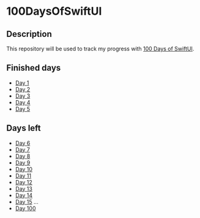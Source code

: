 # 100DaysOfSwiftUI

## Description

This repository will be used to track my progress with [100 Days of SwiftUI](https://www.hackingwithswift.com/100/swiftui).

## Finished days

* [Day 1](/Resources/Day_1/Day_1.md)
* [Day 2](/Resources/Day_2/Day_2.md)
* [Day 3](/Resources/Day_3/Day_3.md)
* [Day 4](/Resources/Day_4/Day_4.md)
* [Day 5](/Resources/Day_5/Day_5.md)

## Days left

* [Day 6](/Resources/404.png)
* [Day 7](/Resources/404.png)
* [Day 8](/Resources/404.png)
* [Day 9](/Resources/404.png)
* [Day 10](/Resources/404.png)
* [Day 11](/Resources/404.png)
* [Day 12](/Resources/404.png)
* [Day 13](/Resources/404.png)
* [Day 14](/Resources/404.png)
* [Day 15](/Resources/404.png)
...
* [Day 100](/Resources/404.png)